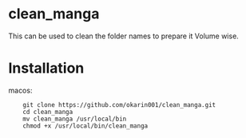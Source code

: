 # clean_manga

This can be used to clean the folder names to prepare it Volume wise.

# Installation

macos:

```shell
    git clone https://github.com/okarin001/clean_manga.git
    cd clean_manga
    mv clean_manga /usr/local/bin
    chmod +x /usr/local/bin/clean_manga
```
